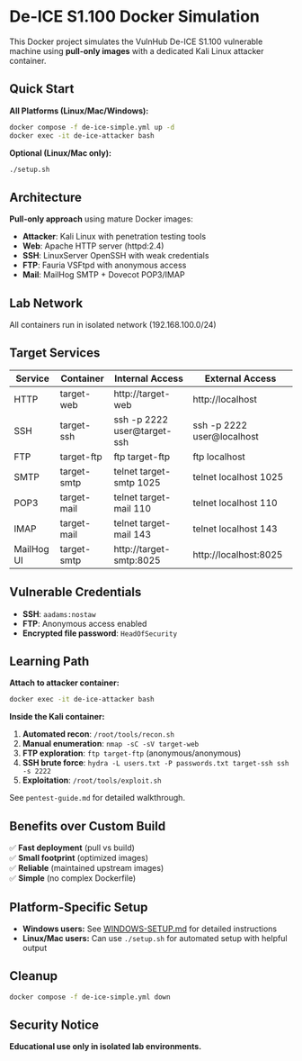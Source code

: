 # De-ICE S1.100 Docker Simulation

This Docker project simulates the VulnHub De-ICE S1.100 vulnerable machine using **pull-only images** with a dedicated Kali Linux attacker container.

## Quick Start

**All Platforms (Linux/Mac/Windows):**
```bash
docker compose -f de-ice-simple.yml up -d
docker exec -it de-ice-attacker bash
```

**Optional (Linux/Mac only):**
```bash
./setup.sh
```

## Architecture

**Pull-only approach** using mature Docker images:
- **Attacker**: Kali Linux with penetration testing tools
- **Web**: Apache HTTP server (httpd:2.4)
- **SSH**: LinuxServer OpenSSH with weak credentials
- **FTP**: Fauria VSFtpd with anonymous access
- **Mail**: MailHog SMTP + Dovecot POP3/IMAP

## Lab Network
All containers run in isolated network (192.168.100.0/24)

## Target Services

| Service | Container | Internal Access | External Access |
|---------|-----------|-----------------|-----------------|
| HTTP | target-web | http://target-web | http://localhost |
| SSH | target-ssh | ssh -p 2222 user@target-ssh | ssh -p 2222 user@localhost |
| FTP | target-ftp | ftp target-ftp | ftp localhost |
| SMTP | target-smtp | telnet target-smtp 1025 | telnet localhost 1025 |
| POP3 | target-mail | telnet target-mail 110 | telnet localhost 110 |
| IMAP | target-mail | telnet target-mail 143 | telnet localhost 143 |
| MailHog UI | target-smtp | http://target-smtp:8025 | http://localhost:8025 |

## Vulnerable Credentials

- **SSH**: `aadams:nostaw`
- **FTP**: Anonymous access enabled
- **Encrypted file password**: `HeadOfSecurity`

## Learning Path

**Attach to attacker container:**
```bash
docker exec -it de-ice-attacker bash
```

**Inside the Kali container:**

1. **Automated recon**: `/root/tools/recon.sh`
2. **Manual enumeration**: `nmap -sC -sV target-web`
3. **FTP exploration**: `ftp target-ftp` (anonymous/anonymous)
4. **SSH brute force**: `hydra -L users.txt -P passwords.txt target-ssh ssh -s 2222`
5. **Exploitation**: `/root/tools/exploit.sh`

See `pentest-guide.md` for detailed walkthrough.

## Benefits over Custom Build

✅ **Fast deployment** (pull vs build)  
✅ **Small footprint** (optimized images)  
✅ **Reliable** (maintained upstream images)  
✅ **Simple** (no complex Dockerfile)  

## Platform-Specific Setup

- **Windows users:** See [WINDOWS-SETUP.md](WINDOWS-SETUP.md) for detailed instructions
- **Linux/Mac users:** Can use `./setup.sh` for automated setup with helpful output

## Cleanup

```bash
docker compose -f de-ice-simple.yml down
```

## Security Notice

**Educational use only in isolated lab environments.**